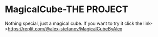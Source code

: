 # MagicalCube-THE PROJECT
Nothing special, just a magical cube. If you want to try it click the link->https://replit.com/@alex-stefanov/MagicalCubeByAlex
